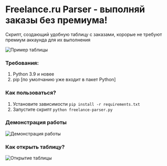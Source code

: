 # Freelance.ru Parser - выполняй заказы без премиума!
Скрипт, создающий удобную таблицу с заказами, корорые не требуют премиум аккаунда для их выполнения

![Пример таблицы](https://i.imgur.com/F6DwWWz.png)

### Требования:
1. Python 3.9 и новее
2. pip [по умолчанию уже входит в пакет Python]

### Как пользоваться?
1. Установите зависимости ```pip install -r requirements.txt```
2. Запустите скрипт ```python freelance-parser.py```

### Демонстрация работы
![Демонстрация работы](https://i.imgur.com/ljsOTk0.gif)

### Как открыть таблицу?
![Открытие таблицы](https://i.imgur.com/0UyAxOQ.gif)
